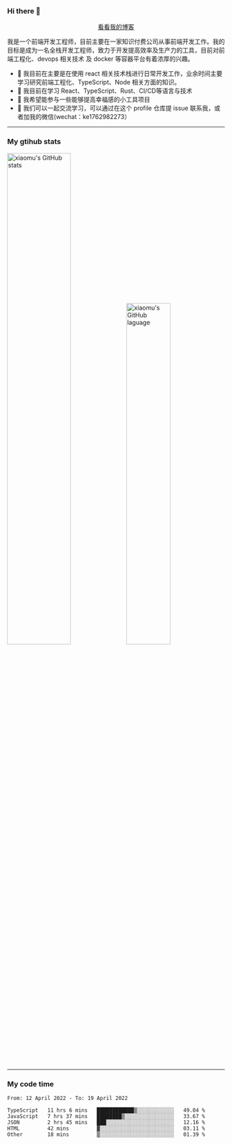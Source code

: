 ### Hi there 👋

<p align="center">
  <a href="https://real-jacket.github.io/">看看我的博客</a>
</p>

我是一个前端开发工程师，目前主要在一家知识付费公司从事前端开发工作。我的目标是成为一名全栈开发工程师，致力于开发提高效率及生产力的工具，目前对前端工程化、devops 相关技术 及 docker 等容器平台有着浓厚的兴趣。

- 🔭 我目前在主要是在使用 react 相关技术栈进行日常开发工作，业余时间主要学习研究前端工程化、TypeScript、Node 相关方面的知识。
- 🌱 我目前在学习 React、TypeScript、Rust、CI/CD等语言与技术
- 👯 我希望能参与一些能够提高幸福感的小工具项目
- 💬 我们可以一起交流学习，可以通过在这个 profile 仓库提 issue 联系我，或者加我的微信(wechat：ke1762982273）

***

### My gtihub stats

<a><img src="https://github-readme-stats.vercel.app/api?username=real-jacket" title="xiaomu's GitHub stats" alt="xiaomu's GitHub stats" style="width:54%;"/></a>
<a><img src="https://github-readme-stats.vercel.app/api/top-langs/?username=real-jacket&layout=compact" title="xiaomu's GitHub laguage" alt="xiaomu's GitHub laguage" style="width:45%;"/><a/>

***

### My code time

<!--START_SECTION:waka-->

```text
From: 12 April 2022 - To: 19 April 2022

TypeScript   11 hrs 6 mins   ████████████▒░░░░░░░░░░░░   49.04 %
JavaScript   7 hrs 37 mins   ████████▒░░░░░░░░░░░░░░░░   33.67 %
JSON         2 hrs 45 mins   ███░░░░░░░░░░░░░░░░░░░░░░   12.16 %
HTML         42 mins         ▓░░░░░░░░░░░░░░░░░░░░░░░░   03.11 %
Other        18 mins         ▒░░░░░░░░░░░░░░░░░░░░░░░░   01.39 %
```

<!--END_SECTION:waka-->

